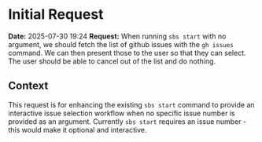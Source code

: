 # Initial Request

**Date:** 2025-07-30 19:24
**Request:** When running `sbs start` with no argument, we should fetch the list of github issues with the `gh issues` command. We can then present those to the user so that they can select. The user should be able to cancel out of the list and do nothing.

## Context
This request is for enhancing the existing `sbs start` command to provide an interactive issue selection workflow when no specific issue number is provided as an argument. Currently `sbs start` requires an issue number - this would make it optional and interactive.
